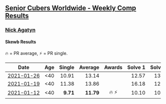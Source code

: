 <style>table {white-space: nowrap;}</style>

## [Senior Cubers Worldwide - Weekly Comp Results](/scw-comp/results/)
### [Nick Agatyn](README.md)
#### Skewb Results

<span style="white-space: nowrap;">🔥 = PR average</span>, <span style="white-space: nowrap;">⚡ = PR single</span>.

| Date | Age | Single | Average | Awards | Solve 1 | Solve 2 | Solve 3 | Solve 4 | Solve 5 | Video |
| :--: | :--: | --: | --: | :--: | --: | --: | --: | --: | --: | :-- |
| [2021-01-26](../../results/2021-01-26/skewb.md) | <40 | 10.91 | 13.14 |  | 12.57 | 13.73 | 18.37 | 10.91 | 13.11 | [Desktop](https://www.facebook.com/757743227/videos/10160923496038228) / [Mobile](https://m.facebook.com/757743227/videos/10160923496038228) |
| [2021-01-19](../../results/2021-01-19/skewb.md) | <40 | 11.38 | 13.86 |  | 16.18 | 12.07 | 13.34 | 11.38 | 18.83 | [Desktop](https://www.facebook.com/757743227/videos/10160878488273228) / [Mobile](https://m.facebook.com/757743227/videos/10160878488273228) |
| [2021-01-12](../../results/2021-01-12/skewb.md) | <40 | **9.71** | **11.79** | 🔥 ⚡ | 10.10 | 10.91 | **9.71** | 14.37 | 14.42 | [Desktop](https://www.facebook.com/events/769013407298654/permalink/769447303921931) / [Mobile](https://m.facebook.com/events/769013407298654?view=permalink&id=769447303921931) |


<!-- Global site tag (gtag.js) - Google Analytics -->
<script async src="https://www.googletagmanager.com/gtag/js?id=UA-86348435-3"></script>
<script>window.dataLayer = window.dataLayer || []; function gtag() {dataLayer.push(arguments);} gtag('js', new Date()); gtag('config', 'UA-86348435-3');</script>
